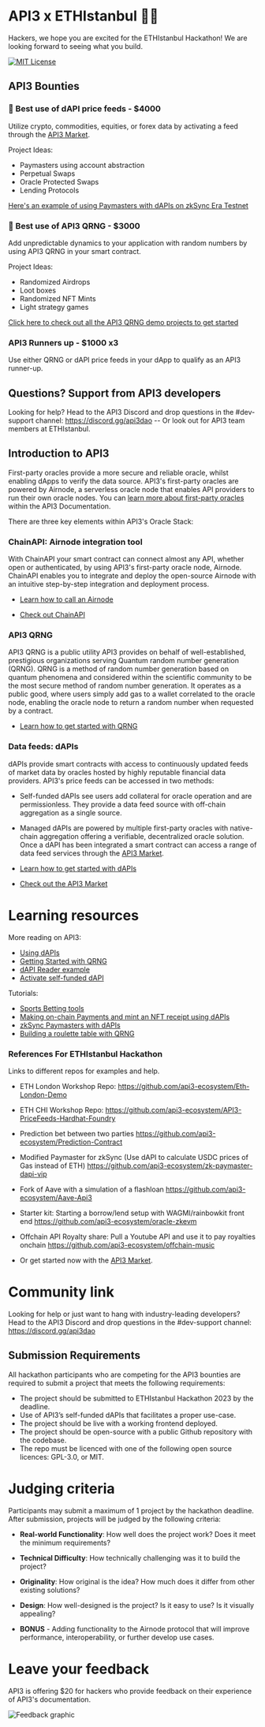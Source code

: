 # API3 x ETHIstanbul :hammer::city_sunset:
Hackers, we hope you are excited for the ETHIstanbul Hackathon! We are looking forward to seeing what you build.

[![MIT License](https://img.shields.io/badge/License-MIT-green.svg)](https://choosealicense.com/licenses/mit/)

## API3 Bounties

### 🥇 Best use of dAPI price feeds - $4000

Utilize crypto, commodities, equities, or forex data by activating a feed through the [API3 Market](https://market.api3.org/dapis).

Project Ideas:

- Paymasters using account abstraction
- Perpetual Swaps
- Oracle Protected Swaps
- Lending Protocols

[Here's an example of using Paymasters with dAPIs on zkSync Era Testnet](https://github.com/api3-ecosystem/zksync-paymaster-dapis)

### 🥇 Best use of API3 QRNG - $3000

Add unpredictable dynamics to your application with random numbers by using API3 QRNG in your smart contract.

Project Ideas:

- Randomized Airdrops
- Loot boxes
- Randomized NFT Mints
- Light strategy games

[Click here to check out all the API3 QRNG demo projects to get started](https://docs.api3.org/guides/qrng/qrng-remix/)

### API3 Runners up - $1000 x3

Use either QRNG or dAPI price feeds in your dApp to qualify as an API3 runner-up.

## Questions? Support from API3 developers

Looking for help? Head to the API3 Discord and drop questions in the #dev-support channel: https://discord.gg/api3dao -- Or look out for API3 team members at ETHIstanbul. 

## Introduction to API3

First-party oracles provide a more secure and reliable oracle, whilst enabling dApps to verify the data source. API3's first-party oracles are powered by Airnode, a serverless oracle node that enables API providers to run their own oracle nodes.
You can [learn more about first-party oracles](https://docs.api3.org/guides/airnode/calling-an-airnode/) within the API3 Documentation.

There are three key elements within API3's Oracle Stack:

### ChainAPI: Airnode integration tool

With ChainAPI your smart contract can connect almost any API, whether open or authenticated, by using API3's first-party oracle node, Airnode. ChainAPI enables you to integrate and deploy the open-source Airnode with an intuitive step-by-step integration and deployment process.

- [Learn how to call an Airnode](https://docs.api3.org/guides/airnode/calling-an-airnode/)

- [Check out ChainAPI](https://chainapi.com/)

### API3 QRNG

API3 QRNG is a public utility API3 provides on behalf of well-established, prestigious organizations serving Quantum random number generation (QRNG). QRNG is a method of random number generation based on quantum phenomena and considered within the scientific community to be the most secure method of random number generation.
It operates as a public good, where users simply add gas to a wallet correlated to the oracle node, enabling the oracle node to return a random number when requested by a contract.

- [Learn how to get started with QRNG](https://docs.api3.org/guides/qrng/)

### Data feeds: dAPIs

dAPIs provide smart contracts with access to continuously updated feeds of market data by oracles hosted by highly reputable financial data providers. API3's price feeds can be accessed in two methods:

- Self-funded dAPIs see users add collateral for oracle operation and are permissionless. They provide a data feed source with off-chain aggregation as a single source.

- Managed dAPIs are powered by multiple first-party oracles with native-chain aggregation offering a verifiable, decentralized oracle solution.
Once a dAPI has been integrated a smart contract can access a range of data feed services through the [API3 Market](https://market.api3.org/dapis).

- [Learn how to get started with dAPIs](https://docs.api3.org/guides/dapis/subscribing-managed-dapis/)

- [Check out the API3 Market](https://market.api3.org/dapis)

# Learning resources 

More reading on API3:

- [Using dAPIs](https://docs.api3.org/guides/dapis/read-a-dapi/)
- [Getting Started with QRNG](https://docs.api3.org/guides/qrng/)
- [dAPI Reader example](https://github.com/api3dao/data-feed-reader-example)
- [Activate self-funded dAPI](https://docs.api3.org/guides/dapis/subscribing-self-funded-dapis/)

Tutorials: 

- [Sports Betting tools](https://github.com/api3-ecosystem/getting-started)
- [Making on-chain Payments and mint an NFT receipt using dAPIs](https://medium.com/@vanshwassan/making-an-on-chain-payment-and-minting-an-nft-receipt-with-permissionless-price-oracles-a7339f7b8c3e)
- [zkSync Paymasters with dAPIs](https://era.zksync.io/docs/dev/tutorials/api3-usd-paymaster-tutorial.html)
- [Building a roulette table with QRNG](https://docs.api3.org/guides/qrng/roulette-guide/)

### References For ETHIstanbul Hackathon

Links to different repos for examples and help.

- ETH London Workshop Repo:
https://github.com/api3-ecosystem/Eth-London-Demo

- ETH CHI Workshop Repo:
https://github.com/api3-ecosystem/API3-PriceFeeds-Hardhat-Foundry

- Prediction bet between two parties
https://github.com/api3-ecosystem/Prediction-Contract

- Modified Paymaster for zkSync (Use dAPI to calculate USDC prices of Gas instead of ETH)
https://github.com/api3-ecosystem/zk-paymaster-dapi-vip

- Fork of Aave with a simulation of a flashloan
https://github.com/api3-ecosystem/Aave-Api3

- Starter kit: Starting a borrow/lend setup with WAGMI/rainbowkit front end
https://github.com/api3-ecosystem/oracle-zkevm

- Offchain API Royalty share: Pull a Youtube API and use it to pay royalties onchain
https://github.com/api3-ecosystem/offchain-music

- Or get started now with the [API3 Market](https://market.api3.org/).

# Community link

Looking for help or just want to hang with industry-leading developers? Head to the API3 Discord and drop questions in the #dev-support channel: https://discord.gg/api3dao

## Submission Requirements

All hackathon participants who are competing for the API3 bounties are required to submit a project that meets the following requirements:

- The project should be submitted to ETHIstanbul Hackathon 2023 by the deadline.
- Use of API3’s self-funded dAPIs that facilitates a proper use-case.
- The project should be live with a working frontend deployed.
- The project should be open-source with a public Github repository with the codebase. 
- The repo must be licenced with one of the following open source licences: GPL-3.0, or MIT.

# Judging criteria

Participants may submit a maximum of 1 project by the hackathon deadline. After submission, projects will be judged by the following criteria:

- **Real-world Functionality**: How well does the project work? Does it meet the minimum requirements?

- **Technical Difficulty**: How technically challenging was it to build the project?

- **Originality**: How original is the idea? How much does it differ from other existing solutions?

- **Design**: How well-designed is the project? Is it easy to use? Is it visually appealing?

- **BONUS** - Adding functionality to the Airnode protocol that will improve performance, interoperability, or further develop use cases.

# Leave your feedback 

API3 is offering $20 for hackers who provide feedback on their experience of API3's documentation. 

![Feedback graphic](./Feedback.png)
